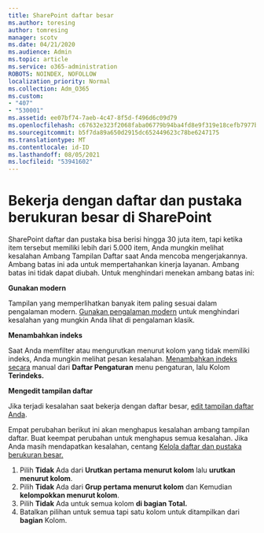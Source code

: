 ```yaml
---
title: SharePoint daftar besar
ms.author: toresing
author: tomresing
manager: scotv
ms.date: 04/21/2020
ms.audience: Admin
ms.topic: article
ms.service: o365-administration
ROBOTS: NOINDEX, NOFOLLOW
localization_priority: Normal
ms.collection: Adm_O365
ms.custom:
- "407"
- "530001"
ms.assetid: ee07bf74-7aeb-4c47-8f5d-f496d6c09d79
ms.openlocfilehash: c67632e323f2068faba06779b94ba4fd8e9f319e18cefb7977bd3038ca770210
ms.sourcegitcommit: b5f7da89a650d2915dc652449623c78be6247175
ms.translationtype: MT
ms.contentlocale: id-ID
ms.lasthandoff: 08/05/2021
ms.locfileid: "53941602"
---
```

# <a name="work-with-large-lists-and-libraries-in-sharepoint"></a>Bekerja dengan daftar dan pustaka berukuran besar di SharePoint

SharePoint daftar dan pustaka bisa berisi hingga 30 juta item, tapi ketika item tersebut memiliki lebih dari 5.000 item, Anda mungkin melihat kesalahan Ambang Tampilan Daftar saat Anda mencoba mengerjakannya. Ambang batas ini ada untuk mempertahankan kinerja layanan. Ambang batas ini tidak dapat diubah. Untuk menghindari menekan ambang batas ini:

**Gunakan modern**

Tampilan yang memperlihatkan banyak item paling sesuai dalam pengalaman modern. [Gunakan pengalaman modern](https://support.office.com/article/66dac24b-4177-4775-bf50-3d267318caa9) untuk menghindari kesalahan yang mungkin Anda lihat di pengalaman klasik.

**Menambahkan indeks**

Saat Anda memfilter atau mengurutkan menurut kolom yang tidak memiliki indeks, Anda mungkin melihat pesan kesalahan. [Menambahkan indeks secara](https://support.office.com/article/f3f00554-b7dc-44d1-a2ed-d477eac463b0) manual dari **Daftar Pengaturan** menu pengaturan, lalu Kolom **Terindeks.**

**Mengedit tampilan daftar**

Jika terjadi kesalahan saat bekerja dengan daftar besar, [edit tampilan daftar Anda](https://support.office.com/article/15916903-e79a-423f-b4e2-02d37e1ff372).

Empat perubahan berikut ini akan menghapus kesalahan ambang tampilan daftar. Buat keempat perubahan untuk menghapus semua kesalahan. Jika Anda masih mendapatkan kesalahan, centang [Kelola daftar dan pustaka berukuran besar.](https://support.office.com/article/B8588DAE-9387-48C2-9248-C24122F07C59)

1. Pilih **Tidak** Ada dari **Urutkan pertama menurut kolom** lalu **urutkan menurut kolom**.
2. Pilih **Tidak** Ada dari **Grup pertama menurut kolom** dan Kemudian **kelompokkan menurut kolom**.
3. Pilih **Tidak** Ada untuk semua kolom **di bagian Total.**
4. Batalkan pilihan untuk semua tapi satu kolom untuk ditampilkan dari **bagian** Kolom.


